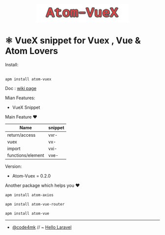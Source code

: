 <p align="center" ><img src="images/atom-vuex.png"></p>

#  ⚛️ VueX snippet for Vuex , Vue  & Atom Lovers

Install:
```ssh

apm install atom-vuex
```

Doc : [wiki page](https://github.com/code4mk/atom-vuex/wiki)

Mian Features:

  - VueX Snippet

  Main Feature ❤️


  | Name  |  snippet |
  |---|---|
  |  return/access |  vxr- |
  | vuex| vx- |
  | import| vxi- |
  | functions/element| vxe- |

Version:

  - Atom-Vuex = 0.2.0



  Another package which helps you   ❤️

  ```ssh
  apm install atom-axios
  ```

  ```ssh
  apm install atom-vue-router
  ```

  ```ssh
  apm install atom-vue
  ```


---
* [@code4mk](https://twitter.com/code4mk) // ~  [Hello Laravel](https://twitter.com/hellolaravelbd)
